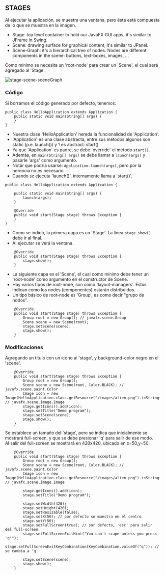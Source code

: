 ## STAGES


Al ejecutar la aplicación, se muestra una ventana, pero ésta está compuesta de lo que se muestra en la imagen.
- Stage: top level container to hold our JavaFX GUI apps, it's similar to JFrame in Swing.
- Scene: drawing surface for graphical content, it's similar to JPanel.
- Scene-Graph: it's a hierarchical tree of nodes. Nodes are different components in the scene: buttons, text-boxes, images, ...  

Como mínimo se necesita un 'root-node' para crear un 'Scene', el cual será agregado al 'Stage'.  

![stage-scene-sceneGraph](../stage-scene-sceneGraph.png)

### Código

Si borramos el código generado por defecto, tenemos:
~~~
public class HelloApplication extends Application {
    public static void main(String[] args) {
    }
}
~~~

- Nuestra clase 'HelloApplication' hereda la funcionalidad de 'Application'.  
- 'Application' es una clase abstracta, entre sus métodos algunos son static (p.e. launch()) y 1 es abstract: start()
- Ya que 'Application' es padre, se debe 'override' el método `start()`.
- Además, en `main(String[] args)` se debe llamar a `launch(args)` y pasarle 'args' como argumento.
- Notar que podría usarse: `Application.launch(args)`, pero por la herencia no es necesario.  
- Cuando se ejecuta 'launch()', internamente llama a 'start()'.

~~~
public class HelloApplication extends Application {

    public static void main(String[] args) {
        launch(args);
    }

    @Override
    public void start(Stage stage) throws Exception {
    }
}
~~~

- Como se indicó, la primera capa es un 'Stage'. La línea `stage.show()` debe ir al final.
- Al ejecutar se verá la ventana.

~~~
    @Override
    public void start(Stage stage) throws Exception {
        stage.show();
    }
~~~

- La siguiente capa es el 'Scene', el cual como mínimo debe tener un 'root-node' como argumento en el constructor de Scene.
- Hay varios tipos de root-node, son como 'layout-managers'. Estos indican como los nodes (componentes) estarán distribuidos.
- Un tipo básico de root-node es 'Group', es como decir "grupo de nodos".

~~~
    @Override
    public void start(Stage stage) throws Exception {
        Group root = new Group(); // javafx.scene.Group
        Scene scene = new Scene(root);
        stage.setScene(scene);
        stage.show();
    }
~~~

### Modificaciones  

Agregando un título con un ícono al 'stage', y background-color negro en el 'scene'.  

~~~
    @Override
    public void start(Stage stage) throws Exception {
        Group root = new Group();
        Scene scene = new Scene(root, Color.BLACK); // javafx.scene.paint.Color
        Image icon = new Image(HelloApplication.class.getResource("/images/alien.png").toString()); // javafx.scene.image.Image
        stage.getIcons().add(icon);
        stage.setTitle("Demo program");
        stage.setScene(scene);
        stage.show();
    }
~~~

Se establece un tamaño del 'stage', pero se indica que inicialmente se mostrará full-screen, y que se debe presionar 'q' para salir de ese modo.  
Al salir del full-screen se mostrará en 420x420, ubicado en x=50,y=50.

~~~
    @Override
    public void start(Stage stage) throws Exception {
        Group root = new Group();
        Scene scene = new Scene(root, Color.BLACK); // javafx.scene.paint.Color
        Image icon = new Image(HelloApplication.class.getResource("/images/alien.png").toString()); // javafx.scene.image.Image

        stage.getIcons().add(icon);
        stage.setTitle("Demo program");

        stage.setWidth(420);
        stage.setHeight(420);
        stage.setResizable(false);
        stage.setX(50); // por defecto se muestra en el centro
        stage.setY(50);
        stage.setFullScreen(true); // por defecto, 'esc' para salir del full-screen
        stage.setFullScreenExitHint("You can't scape unless you press 'q'");
        stage.setFullScreenExitKeyCombination(KeyCombination.valueOf("q")); // se cambia a 'q'

        stage.setScene(scene);
        stage.show();
    }
~~~